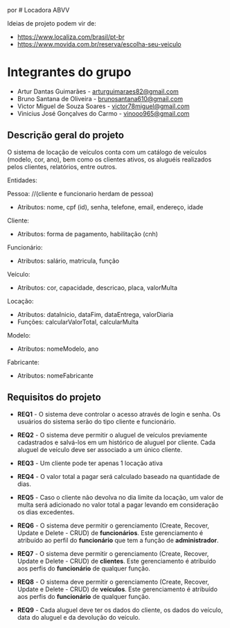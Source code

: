 por # Locadora ABVV

Ideias de projeto podem vir de:
 
 * https://www.localiza.com/brasil/pt-br
 * https://www.movida.com.br/reserva/escolha-seu-veiculo

# Integrantes do grupo 

 * Artur Dantas Guimarães - arturguimaraes82@gmail.com
 * Bruno Santana de Oliveira - brunosantana610@gmail.com
 * Victor Miguel de Souza Soares - victor78miguel@gmail.com
 * Vinicius José Gonçalves do Carmo - vinooo965@gmail.com


## Descrição geral do projeto

O sistema de locação de veículos conta com um catálogo de veículos (modelo, cor, ano), bem como os clientes ativos, os aluguéis realizados pelos clientes, relatórios, entre outros.

Entidades:

Pessoa: //(cliente e funcionario herdam de pessoa)
- Atributos: nome, cpf (id), senha, telefone, email, endereço, idade

 
Cliente:
- Atributos: forma de pagamento, habilitação (cnh)

Funcionário:
- Atributos: salário, matricula, função

Veículo:
- Atributos: cor, capacidade, descricao, placa, valorMulta

Locação:
- Atributos: dataInicio, dataFim, dataEntrega, valorDiaria
- Funções: calcularValorTotal, calcularMulta

Modelo:
- Atributos: nomeModelo, ano

Fabricante:
- Atributos: nomeFabricante


## Requisitos do projeto

* **REQ1** - O sistema deve controlar o acesso através de login e senha. Os usuários do sistema serão do tipo cliente e funcionário.

* **REQ2** - O sistema deve permitir o aluguel de veículos previamente cadastrados e salvá-los em um histórico de aluguel por cliente. Cada aluguel de veículo deve ser associado a um único cliente.

* **REQ3** - Um cliente pode ter apenas 1 locação ativa

* **REQ4** - O valor total a pagar será calculado baseado na quantidade de dias.

* **REQ5** - Caso o cliente não devolva no dia limite da locação, um valor de multa será adicionado no valor total a pagar levando em consideração os dias excedentes.

* **REQ6** - O sistema deve permitir o gerenciamento (Create, Recover, Update e Delete - CRUD) de **funcionários**. Este gerenciamento é atribuído ao perfil do **funcionário** que tem a função de **administrador**.

* **REQ7** - O sistema deve permitir o gerenciamento (Create, Recover, Update e Delete - CRUD) de **clientes**. Este gerenciamento é atribuído aos perfis do **funcionário** de qualquer função.

* **REQ8** - O sistema deve permitir o gerenciamento (Create, Recover, Update e Delete - CRUD) de **veículos**. Este gerenciamento é atribuído aos perfis do **funcionário** de qualquer função.

* **REQ9** - Cada aluguel deve ter os dados do cliente, os dados do veículo, data do aluguel e da devolução do veículo.
